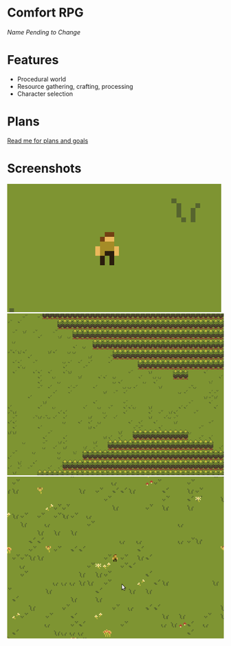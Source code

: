 # Comfort RPG
###### Name Pending to Change

# Features
- Procedural world
- Resource gathering, crafting, processing
- Character selection

# Plans
[Read me for plans and goals](docs/planning.md)

# Screenshots
![World Generation](screenshots/comfort_rpg_worldgen2.gif)
![In game forest](screenshots/forest1.png)
![In game flowers with player](screenshots/flowers1.png)
